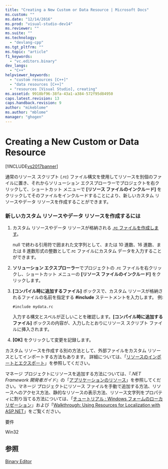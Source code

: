 ```yaml
---
title: "Creating a New Custom or Data Resource | Microsoft Docs"
ms.custom: ""
ms.date: "12/14/2016"
ms.prod: "visual-studio-dev14"
ms.reviewer: ""
ms.suite: ""
ms.technology: 
  - "devlang-cpp"
ms.tgt_pltfrm: ""
ms.topic: "article"
f1_keywords: 
  - "vc.editors.binary"
dev_langs: 
  - "C++"
helpviewer_keywords: 
  - "custom resources [C++]"
  - "data resources [C++]"
  - "resources [Visual Studio], creating"
ms.assetid: 9918bf96-38fa-43a1-a384-572f95d84950
caps.latest.revision: 13
caps.handback.revision: 9
author: "mikeblome"
ms.author: "mblome"
manager: "ghogen"
---
```

# Creating a New Custom or Data Resource
[!INCLUDE[vs2017banner](../assembler/inline/includes/vs2017banner.md)]

通常のリソース スクリプト \(.rc\) ファイル構文を使用してリソースを別個のファイルに置き、それからソリューション エクスプローラーでプロジェクトを右クリックして、ショートカット メニューで **\[リソース ファイルのインクルード\]** をクリックしてそのファイルをインクルードすることにより、新しいカスタム リソースやデータ リソースを作成することができます。  
  
### 新しいカスタム リソースやデータ リソースを作成するには  
  
1.  カスタム リソースやデータ リソースが格納される [.rc ファイルを作成します](../windows/how-to-create-a-resource-script-file.md)。  
  
     null で終わる引用符で囲まれた文字列として、または 10 進数、16 進数、または 8 進数形式の整数として.rc ファイルにカスタム データを入力することができます。  
  
2.  **ソリューション エクスプローラー**でプロジェクトの .rc ファイルを右クリックし、ショートカット メニューの **\[リソース ファイルのインクルード\]** をクリックします。  
  
3.  **\[コンパイル時に追加するファイル\]** ボックスで、カスタム リソースが格納されるファイルの名前を指定する **\#include** ステートメントを入力します。 例:  
  
    ```  
    #include mydata.rc  
    ```  
  
     入力する構文とスペルが正しいことを確認します。**\[コンパイル時に追加するファイル\]** ボックスの内容が、入力したとおりにリソース スクリプト ファイルに挿入されます。  
  
4.  **\[OK\]** をクリックして変更を記録します。  
  
 カスタム リソースを作成する別の方法として、外部ファイルをカスタム リソースとしてインポートする方法もあります。 詳細については、「[リソースのインポートとエクスポート](../windows/how-to-import-and-export-resources.md)」を参照してください。  
  
 マネージ プロジェクトにリソースを追加する方法については、『*.NET Framework 開発者ガイド*』の「[アプリケーションのリソース](../Topic/Resources%20in%20Desktop%20Apps.md)」を参照してください。マネージ プロジェクトにリソース ファイルを手動で追加する方法、リソースへのアクセス方法、静的なリソースの表示方法、リソース文字列をプロパティに割り当てる方法については、「[チュートリアル : Windows フォームのローカリゼーション](http://msdn.microsoft.com/ja-jp/9a96220d-a19b-4de0-9f48-01e5d82679e5)」および「[Walkthrough: Using Resources for Localization with ASP.NET](../Topic/Walkthrough:%20Using%20Resources%20for%20Localization%20with%20ASP.NET.md)」をご覧ください。  
  
 要件  
  
 Win32  
  
## 参照  
 [Binary Editor](../mfc/binary-editor.md)